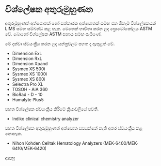 # විශ්ලේෂක අතුරුමුහුණත

අතුරුමුහුණත් අත්පොතක් හෝ සත්කාරක අත්පොතක් සමඟ එන ඕනෑම විශ්ලේෂකයක් LIMS සමඟ සම්බන්ධ කළ හැක. මෙතෙක් භාවිතා කරන ලද ප්‍රොටෝකෝලය ASTM වේ. බොහෝ විශ්ලේෂක ASTM සහාය සමඟ පැමිණේ.

මේ දක්වා ස්වයංක්‍රීය කරන ලද යන්ත්‍රවලට පහත දෑ ඇතුළත් වේ.

* Dimension ExL
* Dimension RxL
* Dimension Xpand
* Sysmex XS 500i
* Sysmex XS 1000i
* Sysmex XS 800i
* Selectra Pro XL
* TOSOH - AiA 360
* BioRad - D - 10
* Humalyte Plus5

පහත විශ්ලේෂක ස්වයංක්‍රීය කිරීමේ ක්‍රියාවලියේ පවතී.
* Indiko clinical chemistry analyzer

පහත විශ්ලේෂක අතුරුමුහුණත් අත්පොත සපයන්නේ නැති අතර ස්වයංක්‍රීය කළ නොහැක.
* Nihon Kohden Celltak Hematology Analyzers (MEK-6400/MEK-6410/MEK-6420)

[ආපසු](https://github.com/hmislk/hmis/wiki/%E0%B6%BB%E0%B7%83%E0%B7%8F%E0%B6%BA%E0%B6%B1%E0%B7%8F%E0%B6%9C%E0%B7%8F%E0%B6%BB-%E0%B6%AD%E0%B7%9C%E0%B6%BB%E0%B6%AD%E0%B7%94%E0%B6%BB%E0%B7%94-%E0%B6%9A%E0%B7%85%E0%B6%B8%E0%B6%B1%E0%B7%8F%E0%B6%9A%E0%B6%BB%E0%B6%AB-%E0%B6%B4%E0%B6%AF%E0%B7%8A%E0%B6%B0%E0%B6%AD%E0%B7%92%E0%B6%BA-(LIMS))